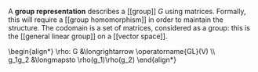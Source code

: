 A **group representation** describes a [[group]] $G$ using matrices. Formally, this will require a [[group homomorphism]] in order to maintain the structure. The codomain is a set of matrices, considered as a group: this is the [[general linear group]] on a [[vector space]].

\begin{align\*}
\rho: G &\longrightarrow \operatorname{GL}(V) \\\\\
g_1g_2 &\longmapsto \rho(g_1)\rho(g_2)
\end{align\*}

